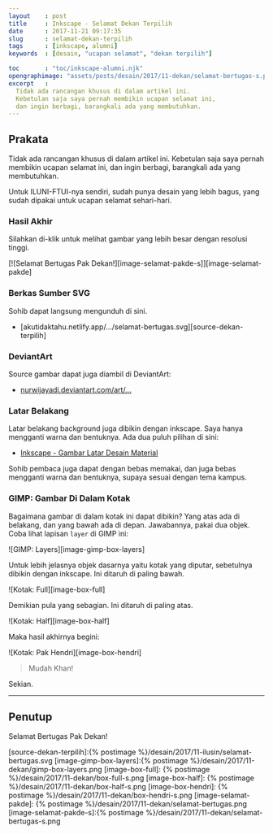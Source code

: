 ```yaml
---
layout    : post
title     : Inkscape - Selamat Dekan Terpilih
date      : 2017-11-21 09:17:35
slug      : selamat-dekan-terpilih
tags      : [inkscape, alumni]
keywords  : [desain, "ucapan selamat", "dekan terpilih"]

toc       : "toc/inkscape-alumni.njk"
opengraphimage: "assets/posts/desain/2017/11-dekan/selamat-bertugas-s.png"
excerpt   : 
  Tidak ada rancangan khusus di dalam artikel ini.
  Kebetulan saja saya pernah membikin ucapan selamat ini,
  dan ingin berbagi, barangkali ada yang membutuhkan.
---
```


<a name="prakata"></a>

## Prakata

Tidak ada rancangan khusus di dalam artikel ini.
Kebetulan saja saya pernah membikin ucapan selamat ini,
dan ingin berbagi, barangkali ada yang membutuhkan.

Untuk ILUNI-FTUI-nya sendiri,
sudah punya desain yang lebih bagus,
yang sudah dipakai untuk ucapan selamat sehari-hari.

### Hasil Akhir

Silahkan di-klik untuk melihat gambar yang lebih besar dengan resolusi tinggi.

[![Selamat Bertugas Pak Dekan!][image-selamat-pakde-s]][image-selamat-pakde]

### Berkas Sumber SVG

Sohib dapat langsung mengunduh di sini.

* [akutidaktahu.netlify.app/.../selamat-bertugas.svg][source-dekan-terpilih]

### DeviantArt

Source gambar dapat juga diambil di DeviantArt:

* [nurwijayadi.deviantart.com/art/...][deviant-dekan-terpilih]

### Latar Belakang

Latar belakang background juga dibikin dengan inkscape.
Saya hanya mengganti warna dan bentuknya.
Ada dua puluh pilihan di sini:

* [Inkscape - Gambar Latar Desain Material][local-wallpaper]

Sohib pembaca juga dapat dengan bebas memakai,
dan juga bebas mengganti warna dan bentuknya,
supaya sesuai dengan tema kampus.

### GIMP: Gambar Di Dalam Kotak

Bagaimana gambar di dalam kotak ini dapat dibikin?
Yang atas ada di belakang, dan yang bawah ada di depan.
Jawabannya, pakai dua objek.
Coba lihat lapisan `layer` di GIMP ini:

![GIMP: Layers][image-gimp-box-layers]

Untuk lebih jelasnya objek dasarnya yaitu kotak yang diputar,
sebetulnya dibikin dengan inkscape. Ini ditaruh di paling bawah.

![Kotak: Full][image-box-full]

Demikian pula yang sebagian. Ini ditaruh di paling atas.

![Kotak: Half][image-box-half]

Maka hasil akhirnya begini:

![Kotak: Pak Hendri][image-box-hendri]

> Mudah Khan!

Sekian.

-- -- --

<a name="penutup"></a>

## Penutup

Selamat Bertugas Pak Dekan!

[//]: <> ( -- -- -- links below -- -- -- )

							
[local-wallpaper]:  https://akutidaktahu.netlify.app/2018/11/18/desain/inkscape-gambar-latar-desain-material/

[source-dekan-terpilih]:{% postimage %}/desain/2017/11-ilusin/selamat-bertugas.svg
[image-gimp-box-layers]:{% postimage %}/desain/2017/11-dekan/gimp-box-layers.png
[image-box-full]:       {% postimage %}/desain/2017/11-dekan/box-full-s.png
[image-box-half]:       {% postimage %}/desain/2017/11-dekan/box-half-s.png
[image-box-hendri]:     {% postimage %}/desain/2017/11-dekan/box-hendri-s.png
[image-selamat-pakde]:  {% postimage %}/desain/2017/11-dekan/selamat-bertugas.png
[image-selamat-pakde-s]:{% postimage %}/desain/2017/11-dekan/selamat-bertugas-s.png

[deviant-dekan-terpilih]:   https://www.deviantart.com/nurwijayadi/art/Selamat-Dekan-716168478
